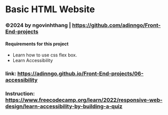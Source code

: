 # Basic HTML Website 
### ©2024 by ngovinhthang | https://github.com/adinngo/Front-End-projects

#### Requirements for this project
  * Learn how to use css flex box.
  * Learn Accessibility
### link: https://adinngo.github.io/Front-End-projects/06-accessibility
### Instruction: https://www.freecodecamp.org/learn/2022/responsive-web-design/learn-accessibility-by-building-a-quiz